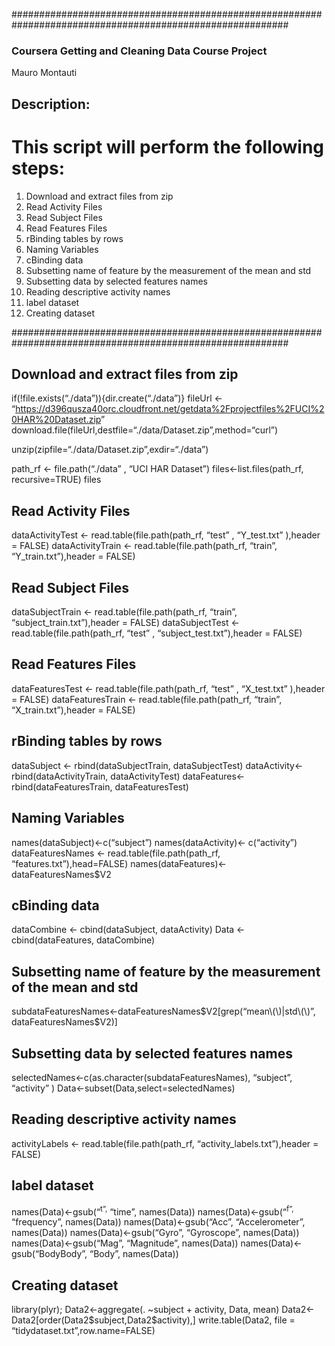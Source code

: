 <body>
<p>##########################################################################################################</p>

<h3>Coursera Getting and Cleaning Data Course Project</h3>

<p>Mauro Montauti</p>

<h2>Description:</h2>

<h1>This script will perform the following steps:</h1>

<ol>
<li>Download and extract files from zip</li>
<li>Read Activity Files</li>
<li>Read Subject Files</li>
<li>Read Features Files </li>
<li>rBinding tables by rows</li>
<li>Naming Variables</li>
<li>cBinding data</li>
<li>Subsetting name of feature by the measurement of the mean and std</li>
<li>Subsetting data by selected features names</li>
<li>Reading descriptive activity names</li>
<li>label dataset</li>
<li>Creating dataset</li>
</ol>

<p>##########################################################################################################</p>

<h2>Download and extract files from zip</h2>

<p>if(!file.exists(&ldquo;./data&rdquo;)){dir.create(&ldquo;./data&rdquo;)}
fileUrl &lt;- &ldquo;<a href="https://d396qusza40orc.cloudfront.net/getdata%2Fprojectfiles%2FUCI%20HAR%20Dataset.zip">https://d396qusza40orc.cloudfront.net/getdata%2Fprojectfiles%2FUCI%20HAR%20Dataset.zip</a>&rdquo;
download.file(fileUrl,destfile=&ldquo;./data/Dataset.zip&rdquo;,method=&ldquo;curl&rdquo;)</p>

<p>unzip(zipfile=&ldquo;./data/Dataset.zip&rdquo;,exdir=&ldquo;./data&rdquo;)</p>

<p>path_rf &lt;- file.path(&ldquo;./data&rdquo; , &ldquo;UCI HAR Dataset&rdquo;)
files&lt;-list.files(path_rf, recursive=TRUE)
files</p>

<h2>Read Activity Files</h2>

<p>dataActivityTest  &lt;- read.table(file.path(path_rf, &ldquo;test&rdquo; , &ldquo;Y_test.txt&rdquo; ),header = FALSE)
dataActivityTrain &lt;- read.table(file.path(path_rf, &ldquo;train&rdquo;, &ldquo;Y_train.txt&rdquo;),header = FALSE)</p>

<h2>Read Subject Files</h2>

<p>dataSubjectTrain &lt;- read.table(file.path(path_rf, &ldquo;train&rdquo;, &ldquo;subject_train.txt&rdquo;),header = FALSE)
dataSubjectTest  &lt;- read.table(file.path(path_rf, &ldquo;test&rdquo; , &ldquo;subject_test.txt&rdquo;),header = FALSE)</p>

<h2>Read Features Files</h2>

<p>dataFeaturesTest  &lt;- read.table(file.path(path_rf, &ldquo;test&rdquo; , &ldquo;X_test.txt&rdquo; ),header = FALSE)
dataFeaturesTrain &lt;- read.table(file.path(path_rf, &ldquo;train&rdquo;, &ldquo;X_train.txt&rdquo;),header = FALSE)</p>

<h2>rBinding tables by rows</h2>

<p>dataSubject &lt;- rbind(dataSubjectTrain, dataSubjectTest)
dataActivity&lt;- rbind(dataActivityTrain, dataActivityTest)
dataFeatures&lt;- rbind(dataFeaturesTrain, dataFeaturesTest)</p>

<h2>Naming Variables</h2>

<p>names(dataSubject)&lt;-c(&ldquo;subject&rdquo;)
names(dataActivity)&lt;- c(&ldquo;activity&rdquo;)
dataFeaturesNames &lt;- read.table(file.path(path_rf, &ldquo;features.txt&rdquo;),head=FALSE)
names(dataFeatures)&lt;- dataFeaturesNames$V2</p>

<h2>cBinding data</h2>

<p>dataCombine &lt;- cbind(dataSubject, dataActivity)
Data &lt;- cbind(dataFeatures, dataCombine)</p>

<h2>Subsetting name of feature by the measurement of the mean and std</h2>

<p>subdataFeaturesNames&lt;-dataFeaturesNames$V2[grep(&ldquo;mean\(\)|std\(\)&rdquo;, dataFeaturesNames$V2)]</p>

<h2>Subsetting data by selected features names</h2>

<p>selectedNames&lt;-c(as.character(subdataFeaturesNames), &ldquo;subject&rdquo;, &ldquo;activity&rdquo; )
Data&lt;-subset(Data,select=selectedNames)</p>

<h2>Reading descriptive activity names</h2>

<p>activityLabels &lt;- read.table(file.path(path_rf, &ldquo;activity_labels.txt&rdquo;),header = FALSE)</p>

<h2>label dataset</h2>

<p>names(Data)&lt;-gsub(&ldquo;<sup>t&rdquo;,</sup> &ldquo;time&rdquo;, names(Data))
names(Data)&lt;-gsub(&ldquo;<sup>f&rdquo;,</sup> &ldquo;frequency&rdquo;, names(Data))
names(Data)&lt;-gsub(&ldquo;Acc&rdquo;, &ldquo;Accelerometer&rdquo;, names(Data))
names(Data)&lt;-gsub(&ldquo;Gyro&rdquo;, &ldquo;Gyroscope&rdquo;, names(Data))
names(Data)&lt;-gsub(&ldquo;Mag&rdquo;, &ldquo;Magnitude&rdquo;, names(Data))
names(Data)&lt;-gsub(&ldquo;BodyBody&rdquo;, &ldquo;Body&rdquo;, names(Data))</p>

<h2>Creating dataset</h2>

<p>library(plyr);
Data2&lt;-aggregate(. ~subject + activity, Data, mean)
Data2&lt;-Data2[order(Data2$subject,Data2$activity),]
write.table(Data2, file = &ldquo;tidydataset.txt&rdquo;,row.name=FALSE)</p>

</body>

</html>
